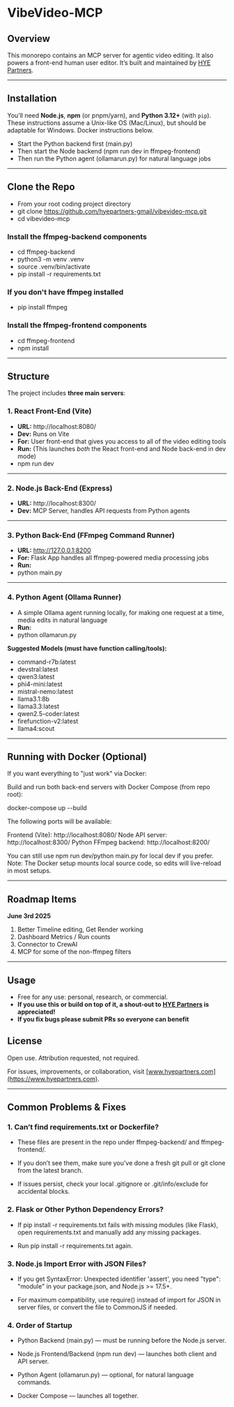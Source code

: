 # VibeVideo-MCP

## Overview

This monorepo contains an MCP server for agentic video editing. It also powers a front-end human user editor. It’s built and maintained by [HYE Partners](https://www.hyepartners.com).

---

## Installation

You’ll need **Node.js**, **npm** (or pnpm/yarn), and **Python 3.12+** (with `pip`).  
These instructions assume a Unix-like OS (Mac/Linux), but should be adaptable for Windows.
Docker instructions below. 

- Start the Python backend first (main.py)
- Then start the Node backend (npm run dev in ffmpeg-frontend)
- Then run the Python agent (ollamarun.py) for natural language jobs
---

## Clone the Repo

- From your root coding project directory
- git clone https://github.com/hyepartners-gmail/vibevideo-mcp.git
- cd vibevideo-mcp

### Install the ffmpeg-backend components

- cd ffmpeg-backend
- python3 -m venv .venv
- source .venv/bin/activate
- pip install -r requirements.txt

### If you don't have ffmpeg installed
- pip install ffmpeg

### Install the ffmpeg-frontend components

- cd ffmpeg-frontend
- npm install


---
## Structure

The project includes **three main servers**:

### 1. React Front-End (Vite)
- **URL:** http://localhost:8080/
- **Dev:** Runs on Vite 
- **For:** User front-end that gives you access to all of the video editing tools
- **Run:** (This launches *both* the React front-end and Node back-end in dev mode) 
- npm run dev

---

### 2. Node.js Back-End (Express)
- **URL:** http://localhost:8300/
- **Dev:** MCP Server, handles API requests from Python agents
---

### 3. Python Back-End (FFmpeg Command Runner)
- **URL:** http://127.0.0.1:8200
- **For:** Flask App handles all ffmpeg-powered media processing jobs
- **Run:**  
- python main.py

---

### 4. Python Agent (Ollama Runner)
- A simple Ollama agent running locally, for making one request at a time, media edits in natural language
- **Run:**  
- python ollamarun.py

**Suggested Models (must have function calling/tools):**
- command-r7b:latest
- devstral:latest
- qwen3:latest
- phi4-mini:latest
- mistral-nemo:latest
- llama3.1:8b
- llama3.3:latest
- qwen2.5-coder:latest
- firefunction-v2:latest
- llama4:scout

---


## Running with Docker (Optional)

If you want everything to "just work" via Docker:

Build and run both back-end servers with Docker Compose (from repo root):

   docker-compose up --build

The following ports will be available:

Frontend (Vite): http://localhost:8080/
Node API server: http://localhost:8300/
Python FFmpeg backend: http://localhost:8200/

You can still use npm run dev/python main.py for local dev if you prefer.
Note: The Docker setup mounts local source code, so edits will live-reload in most setups.

---

## Roadmap Items

**June 3rd 2025**

1. Better Timeline editing, Get Render working
2. Dashboard Metrics / Run counts
3. Connector to CrewAI
4. MCP for some of the non-ffmpeg filters

---

## Usage

- Free for any use: personal, research, or commercial.
- **If you use this or build on top of it, a shout-out to [HYE Partners](https://www.hyepartners.com) is appreciated!**
- **If you fix bugs please submit PRs so everyone can benefit**

## License

Open use. Attribution requested, not required.

For issues, improvements, or collaboration, visit [www.hyepartners.com](https://www.hyepartners.com).

---

## Common Problems & Fixes
### 1. Can’t find requirements.txt or Dockerfile?
- These files are present in the repo under ffmpeg-backend/ and ffmpeg-frontend/.

- If you don’t see them, make sure you’ve done a fresh git pull or git clone from the latest branch.

- If issues persist, check your local .gitignore or .git/info/exclude for accidental blocks.

### 2. Flask or Other Python Dependency Errors?
- If pip install -r requirements.txt fails with missing modules (like Flask), open requirements.txt and manually add any missing packages.

- Run pip install -r requirements.txt again.

### 3. Node.js Import Error with JSON Files?
- If you get SyntaxError: Unexpected identifier 'assert', you need "type": "module" in your package.json, and Node.js >= 17.5+.

- For maximum compatibility, use require() instead of import for JSON in server files, or convert the file to CommonJS if needed.

### 4. Order of Startup
- Python Backend (main.py) — must be running before the Node.js server.

- Node.js Frontend/Backend (npm run dev) — launches both client and API server.

- Python Agent (ollamarun.py) — optional, for natural language commands.

- Docker Compose — launches all together.